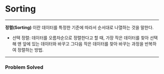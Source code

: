 # Sorting

------------
**정렬(Sorting)** 이란 데이터를 특정한 기준에 따라서 순서대로 나열하는 것을 말한다.

- 선택 정렬: 데이터를 오름차순으로 정렬한다고 할 때, 가장 작은 데이터를 찾아 선택해 맨 앞에 있는 데이터와 바꾸고 그다음 작은 데이터를 찾아 바꾸는 과정을 반복하여 정렬하는 방법.

****
### Problem Solved

